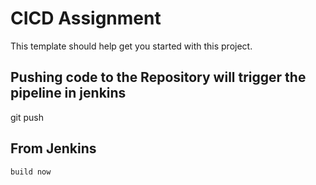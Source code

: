 # CICD Assignment

This template should help get you started with this project.



## Pushing code to the Repository will trigger the pipeline in jenkins

git push

## From Jenkins

```sh
build now
```

